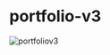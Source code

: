# portfolio-v3

![portfoliov3](https://user-images.githubusercontent.com/25727549/133048852-ec324aaf-4a80-4750-8cf7-f0366982059e.png)
